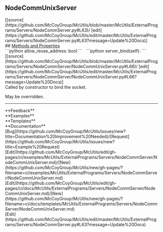 ## <a id="McUtils.ExternalPrograms.Servers.NodeCommServer.NodeCommUnixServer">NodeCommUnixServer</a> 

<div class="docs-source-link" markdown="1">
[[source](https://github.com/McCoyGroup/McUtils/blob/master/McUtils/ExternalPrograms/Servers/NodeCommServer.py#L63)/
[edit](https://github.com/McCoyGroup/McUtils/edit/master/McUtils/ExternalPrograms/Servers/NodeCommServer.py#L63?message=Update%20Docs)]
</div>









<div class="collapsible-section">
 <div class="collapsible-section collapsible-section-header" markdown="1">
## <a class="collapse-link" data-toggle="collapse" href="#methods" markdown="1"> Methods and Properties</a> <a class="float-right" data-toggle="collapse" href="#methods"><i class="fa fa-chevron-down"></i></a>
 </div>
 <div class="collapsible-section collapsible-section-body collapse show" id="methods" markdown="1">
 ```python
allow_reuse_address: bool
```
<a id="McUtils.ExternalPrograms.Servers.NodeCommServer.NodeCommUnixServer.server_bind" class="docs-object-method">&nbsp;</a> 
```python
server_bind(self): 
```
<div class="docs-source-link" markdown="1">
[[source](https://github.com/McCoyGroup/McUtils/blob/master/McUtils/ExternalPrograms/Servers/NodeCommServer/NodeCommUnixServer.py#L66)/
[edit](https://github.com/McCoyGroup/McUtils/edit/master/McUtils/ExternalPrograms/Servers/NodeCommServer/NodeCommUnixServer.py#L66?message=Update%20Docs)]
</div>
Called by constructor to bind the socket.

May be overridden.
 </div>
</div>












---


<div markdown="1" class="text-secondary">
<div class="container">
  <div class="row">
   <div class="col" markdown="1">
**Feedback**   
</div>
   <div class="col" markdown="1">
**Examples**   
</div>
   <div class="col" markdown="1">
**Templates**   
</div>
   <div class="col" markdown="1">
**Documentation**   
</div>
   <div class="col" markdown="1">
   
</div>
   <div class="col" markdown="1">
   
</div>
   <div class="col" markdown="1">
   
</div>
</div>
  <div class="row">
   <div class="col" markdown="1">
[Bug](https://github.com/McCoyGroup/McUtils/issues/new?title=Documentation%20Improvement%20Needed)/[Request](https://github.com/McCoyGroup/McUtils/issues/new?title=Example%20Request)   
</div>
   <div class="col" markdown="1">
[Edit](https://github.com/McCoyGroup/McUtils/edit/gh-pages/ci/examples/McUtils/ExternalPrograms/Servers/NodeCommServer/NodeCommUnixServer.md)/[New](https://github.com/McCoyGroup/McUtils/new/gh-pages/?filename=ci/examples/McUtils/ExternalPrograms/Servers/NodeCommServer/NodeCommUnixServer.md)   
</div>
   <div class="col" markdown="1">
[Edit](https://github.com/McCoyGroup/McUtils/edit/gh-pages/ci/docs/McUtils/ExternalPrograms/Servers/NodeCommServer/NodeCommUnixServer.md)/[New](https://github.com/McCoyGroup/McUtils/new/gh-pages/?filename=ci/docs/templates/McUtils/ExternalPrograms/Servers/NodeCommServer/NodeCommUnixServer.md)   
</div>
   <div class="col" markdown="1">
[Edit](https://github.com/McCoyGroup/McUtils/edit/master/McUtils/ExternalPrograms/Servers/NodeCommServer.py#L63?message=Update%20Docs)   
</div>
   <div class="col" markdown="1">
   
</div>
   <div class="col" markdown="1">
   
</div>
   <div class="col" markdown="1">
   
</div>
</div>
</div>
</div>